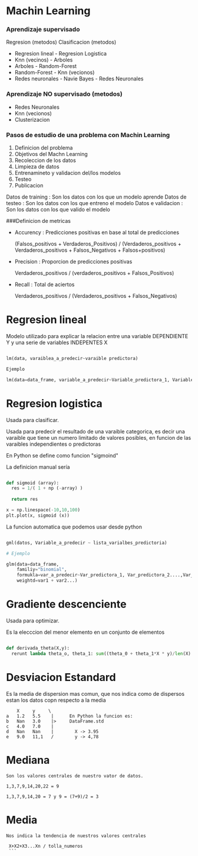 # Machin Learning

### Aprendizaje supervisado

Regresion (metodos)                   Clasificacion (metodos)

- Regresion lineal                    - Regresion Logistica
- Knn (vecinos)                       - Arboles
- Arboles                             - Random-Forest
- Random-Forest                       - Knn (vecionos)
- Redes neuronales                    - Navie Bayes
                                      - Redes Neuronales

### Aprendizaje NO supervisado (metodos)

- Redes Neuronales
- Knn (vecionos)
- Clusterizacion

### Pasos de estudio de una problema con Machin Learning

1) Definicion del problema
2) Objetivos del Machn Learning
3) Recoleccion de los datos
4) Limpieza de datos
5) Entrenamineto y validacion del/los modelos
6) Testeo
7) Publicacion


Datos de training : Son los datos con los que un modelo aprende
Datos de testeo : Son los datos con los que entreno el modelo
Datos e validacion : Son los datos con los que valido el modelo


###Definicion de metricas

- Accurency : Predicciones positivas en base al total de predicciones

  (Falsos_positivos + Verdaderos_Positivos) / (Verdaderos_positivos + Verdaderos_positivos + Falsos_Negativos + Falsos+positivos)

- Precision : Proporcion de predicciones positivas

  Verdaderos_positivos / (verdaderos_positivos + Falsos_Positivos)

- Recall : Total de aciertos

  Verdaderos_positivos / (Verdaderos_positivos + Falsos_Negativos)
  

# Regresion lineal

  Modelo utilizado para explicar la relacion entre una variable DEPENDIENTE Y y una serie de variables INDEPENTES X

```python

lm(data, varaiblea_a_predecir~varaible predictora)

Ejemplo

lm(data=data_frame, variable_a_predecir~Variable_predictora_1, Variable_predictora_2...Variable_predictora_N)

```


# Regresion logistica

Usada para clasificar.

Usada para predecir el resultado de una varaible categorica, es decir una varaible que tiene un numero limitado de valores posibles,
en funcion de las varaibles independientes o predictoras

En Python se define como funcion "sigmoind"

La definicion manual sería

```python

def sigmoid (array):
  res = 1/( 1 + np (-array) )
  
  return res

x = np.linespace(-10,10,100)
plt.plot(x, sigmoid (x))

```

La funcion automatica que podemos usar desde python

```python

gml(datos, Variable_a_predecir ~ lista_varialbes_predictoria)

# Ejemplo

glm(data=data_frame, 
    familiy="binomial",
    formukla=var_a_predecir~Var_predictora_1, Var_predictora_2....,Var_predictora_N,
    weightd=var1 + var2...)
```


# Gradiente descenciente

Usada para optimizar.

Es la elecccion del menor elemento en un conjunto de elementos

```Python

def derivada_theta(X,y):
  rerunt lambda theta_o, theta_1: sum((theta_0 + theta_1*X * y)/len(X)

```


# Desviacion Estandard

  Es la media de dispersion mas comun, que nos indica como de dispersos estan los datos copn respecto a la media
  
  ```
      X     y     \
  a   1.2   5.5    |      En Python la funcion es:
  b   Nan   3.0    |>     DataFrame.std
  c   4.0   7.0    |
  d   Nan   Nan    |        X -> 3.95
  e   9.0   11,1   /        y -> 4,78
 
 ```
  
  
  # Mediana
  
    Son los valores centrales de nuestro vator de datos.
  
  ```
  1,3,7,9,14,20,22 = 9
  
  1,3,7,9,14,20 = 7 y 9 = (7+9)/2 = 3
  ```
  
  # Media
  
    Nos indica la tendencia de nuestros valores centrales
   
   ```
    X+X2+X3...Xn / tolla_numeros 
    ```
   
